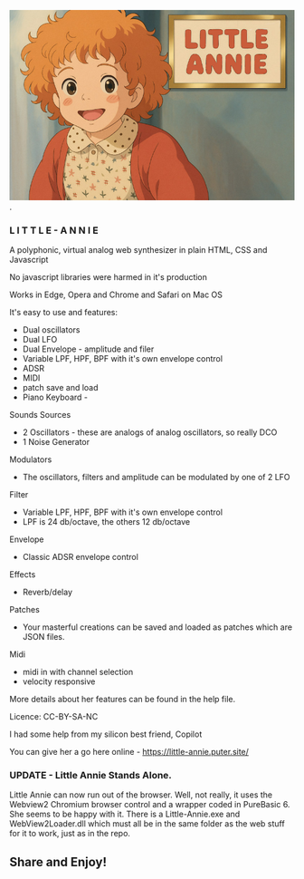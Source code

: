 
![Example Image](little-annie.jpg).

### L I T T L E -  A N N I E

A polyphonic, virtual analog web synthesizer in plain HTML, CSS and Javascript

No javascript libraries were harmed in it's production

Works in Edge, Opera and Chrome and Safari on Mac OS

It's easy to use and features: 
- Dual oscillators 
- Dual LFO
- Dual Envelope - amplitude and filer 
- Variable LPF, HPF, BPF with it's own envelope control
- ADSR
- MIDI
- patch save and load 
- Piano Keyboard - 


Sounds Sources

- 2 Oscillators - these are analogs of analog oscillators, so really DCO
- 1 Noise Generator

Modulators

- The oscillators, filters and amplitude can be modulated by one of 2 LFO

Filter

- Variable LPF, HPF, BPF with it's own envelope control
- LPF is 24 db/octave, the others 12 db/octave

Envelope

- Classic ADSR envelope control

Effects
- Reverb/delay

Patches
- Your masterful creations can be saved and loaded as patches which are JSON files.

Midi
- midi in with channel selection
- velocity responsive

More details about her features can be found in the help file. 
 
Licence: CC-BY-SA-NC

I had some help from my silicon best friend, Copilot

You can give her a go here online - https://little-annie.puter.site/


### UPDATE - Little Annie Stands Alone.

Little Annie can now run out of the browser. Well, not really, it uses the Webview2 Chromium browser control and a wrapper coded in PureBasic 6. She seems to be happy with it.
There is a Little-Annie.exe and WebView2Loader.dll which must all be in the same folder as the web stuff for it to work, just as in the repo.

## Share and Enjoy!


